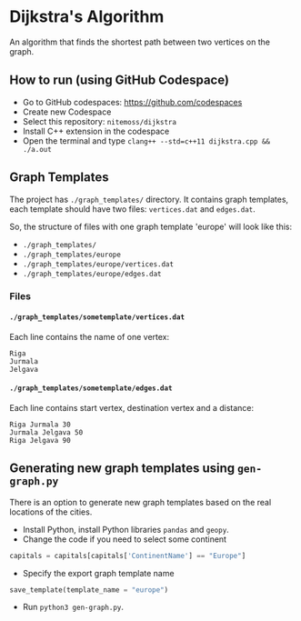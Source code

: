 # Dijkstra's Algorithm
An algorithm that finds the shortest path between two vertices on the graph.

## How to run (using GitHub Codespace)

- Go to GitHub codespaces: https://github.com/codespaces
- Create new Codespace
- Select this repository: `nitemoss/dijkstra`
- Install C++ extension in the codespace
- Open the terminal and type `clang++ --std=c++11 dijkstra.cpp && ./a.out`

## Graph Templates

The project has `./graph_templates/` directory. It contains graph templates, each template should have two files: `vertices.dat` and `edges.dat`.

So, the structure of files with one graph template 'europe' will look like this:
- `./graph_templates/`
- `./graph_templates/europe`
- `./graph_templates/europe/vertices.dat`
- `./graph_templates/europe/edges.dat`

### Files
#### `./graph_templates/sometemplate/vertices.dat`
Each line contains the name of one vertex:
```
Riga
Jurmala
Jelgava
```
#### `./graph_templates/sometemplate/edges.dat`
Each line contains start vertex, destination vertex and a distance:
```
Riga Jurmala 30
Jurmala Jelgava 50
Riga Jelgava 90
```


## Generating new graph templates using `gen-graph.py`
There is an option to generate new graph templates based on the real locations of the cities.
- Install Python, install Python libraries `pandas` and `geopy`.
- Change the code if you need to select some continent
```python
capitals = capitals[capitals['ContinentName'] == "Europe"]
```
- Specify the export graph template name
```python
save_template(template_name = "europe")
```
- Run `python3 gen-graph.py`.
